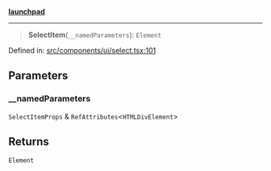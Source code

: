 [**launchpad**](index.md)

***

> **SelectItem**(`__namedParameters`): `Element`

Defined in: [src/components/ui/select.tsx:101](https://github.com/victorbratov/launchpad/blob/ba912ff5e4884ef55d41a8ab239f2bb8e81f8ecb/src/components/ui/select.tsx#L101)

## Parameters

### \_\_namedParameters

`SelectItemProps` & `RefAttributes`\<`HTMLDivElement`\>

## Returns

`Element`
